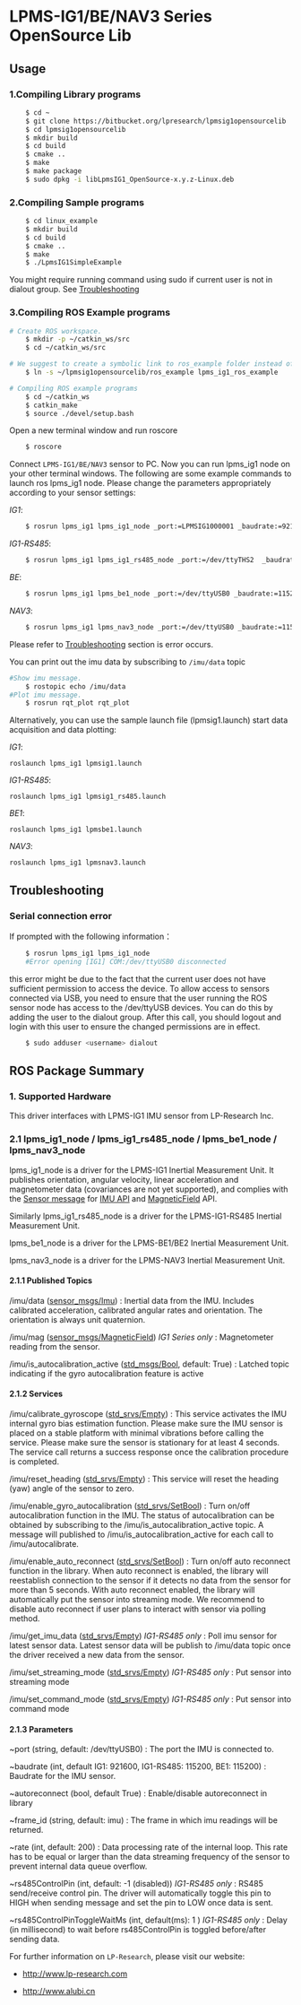 # LPMS-IG1/BE/NAV3 Series OpenSource Lib


## Usage
### 1.Compiling Library programs
```bash
    $ cd ~
    $ git clone https://bitbucket.org/lpresearch/lpmsig1opensourcelib
    $ cd lpmsig1opensourcelib
    $ mkdir build
    $ cd build
    $ cmake ..
    $ make
    $ make package
    $ sudo dpkg -i libLpmsIG1_OpenSource-x.y.z-Linux.deb
```

### 2.Compiling Sample programs
```bash
    $ cd linux_example
    $ mkdir build
    $ cd build
    $ cmake ..
    $ make
    $ ./LpmsIG1SimpleExample
```
You might require running command using sudo if current user is not in dialout group. See [Troubleshooting](#troubleshooting) 

### 3.Compiling ROS Example programs
```bash
# Create ROS workspace.
    $ mkdir -p ~/catkin_ws/src
    $ cd ~/catkin_ws/src

# We suggest to create a symbolic link to ros_example folder instead of copying
    $ ln -s ~/lpmsig1opensourcelib/ros_example lpms_ig1_ros_example

# Compiling ROS example programs
    $ cd ~/catkin_ws
    $ catkin_make
    $ source ./devel/setup.bash
```

Open a new terminal window and run roscore
```bash
    $ roscore
```
Connect `LPMS-IG1/BE/NAV3` sensor to PC.
Now you can run lpms_ig1 node on your other terminal windows.
The following are some example commands to launch ros lpms_ig1 node. Please change the parameters appropriately according to your sensor settings:

*IG1*:
```bash
    $ rosrun lpms_ig1 lpms_ig1_node _port:=LPMSIG1000001 _baudrate:=921600
```

*IG1-RS485*:
```bash
    $ rosrun lpms_ig1 lpms_ig1_rs485_node _port:=/dev/ttyTHS2  _baudrate:=115200 _rs485ControlPin:=388 _rs485ControlPinToggleWaitMs:=2

```

*BE*:
```bash
    $ rosrun lpms_ig1 lpms_be1_node _port:=/dev/ttyUSB0 _baudrate:=115200
```
 
*NAV3*:
```bash
    $ rosrun lpms_ig1 lpms_nav3_node _port:=/dev/ttyUSB0 _baudrate:=115200
```

Please refer to [Troubleshooting](#troubleshooting) section is error occurs.

You can print out the imu data by subscribing to `/imu/data` topic
```bash
#Show imu message.
    $ rostopic echo /imu/data
#Plot imu message.
    $ rosrun rqt_plot rqt_plot
```

Alternatively, you can use the sample launch file (lpmsig1.launch) start data acquisition and data plotting:

*IG1*:
```
roslaunch lpms_ig1 lpmsig1.launch
```

*IG1-RS485*:
```
roslaunch lpms_ig1 lpmsig1_rs485.launch
```

*BE1*:
```
roslaunch lpms_ig1 lpmsbe1.launch
```

*NAV3*:
```
roslaunch lpms_ig1 lpmsnav3.launch
```

## Troubleshooting

### Serial connection error
If prompted with the following information：
```bash
    $ rosrun lpms_ig1 lpms_ig1_node
    #Error opening [IG1] COM:/dev/ttyUSB0 disconnected
```
this error might be due to the fact that the current user does not have sufficient permission to access the device. 
To allow access to sensors connected via USB, you need to ensure that the user running the ROS sensor node has access to the /dev/ttyUSB devices. You can do this by adding the user to the dialout group. After this call, you should logout and login with this user to ensure the changed permissions are in effect.

```bash
    $ sudo adduser <username> dialout
```



## ROS Package Summary

### 1. Supported Hardware
This driver interfaces with LPMS-IG1 IMU sensor from LP-Research Inc.


### 2.1 lpms_ig1_node / lpms_ig1_rs485_node  / lpms_be1_node / lpms_nav3_node
lpms_ig1_node is a driver for the LPMS-IG1 Inertial Measurement Unit. It publishes orientation, angular velocity, linear acceleration and magnetometer data (covariances are not yet supported), and complies with the [Sensor message](https://wiki.ros.org/sensor_msgs) for [IMU API](http://docs.ros.org/api/sensor_msgs/html/msg/Imu.html) and [MagneticField](http://docs.ros.org/melodic/api/sensor_msgs/html/msg/MagneticField.html) API.

Similarly lpms_ig1_rs485_node is a driver for the LPMS-IG1-RS485 Inertial Measurement Unit.

lpms_be1_node is a driver for the LPMS-BE1/BE2 Inertial Measurement Unit.

lpms_nav3_node is a driver for the LPMS-NAV3 Inertial Measurement Unit.

#### 2.1.1 Published Topics
/imu/data ([sensor_msgs/Imu](http://docs.ros.org/api/sensor_msgs/html/msg/Imu.html)) 
:   Inertial data from the IMU. Includes calibrated acceleration, calibrated angular rates and orientation. The orientation is always unit quaternion. 

/imu/mag ([sensor_msgs/MagneticField](http://docs.ros.org/melodic/api/sensor_msgs/html/msg/MagneticField.html)) *IG1 Series only*
:   Magnetometer reading from the sensor.

/imu/is_autocalibration_active ([std_msgs/Bool](http://docs.ros.org/api/std_msgs/html/msg/Bool.html), default: True)
:   Latched topic indicating if the gyro autocalibration feature is active

#### 2.1.2 Services
/imu/calibrate_gyroscope ([std_srvs/Empty](http://docs.ros.org/api/std_srvs/html/srv/Empty.html)) 
:   This service activates the IMU internal gyro bias estimation function. Please make sure the IMU sensor is placed on a stable platform with minimal vibrations before calling the service. Please make sure the sensor is stationary for at least 4 seconds. The service call returns a success response once the calibration procedure is completed.

/imu/reset_heading ([std_srvs/Empty](http://docs.ros.org/api/std_srvs/html/srv/Empty.html)) 
:   This service will reset the heading (yaw) angle of the sensor to zero. 

/imu/enable_gyro_autocalibration ([std_srvs/SetBool](http://docs.ros.org/melodic/api/std_srvs/html/srv/SetBool.html))
:   Turn on/off autocalibration function in the IMU. The status of autocalibration can be obtained by subscribing to the /imu/is_autocalibration_active topic. A message will published to /imu/is_autocalibration_active for each call to /imu/autocalibrate. 

/imu/enable_auto_reconnect ([std_srvs/SetBool](http://docs.ros.org/melodic/api/std_srvs/html/srv/SetBool.html))
:   Turn on/off auto reconnect function in the library. When auto reconnect is enabled, the library will reestablish connection to the sensor if it detects no data from the sensor for more than 5 seconds. With auto reconnect enabled, the library will automatically put the sensor into streaming mode. We recommend to disable auto reconnect if user plans to interact with sensor via polling method.

/imu/get_imu_data ([std_srvs/Empty](http://docs.ros.org/api/std_srvs/html/srv/Empty.html)) *IG1-RS485 only*
:   Poll imu sensor for latest sensor data. Latest sensor data will be publish to /imu/data topic once the driver received a new data from the sensor.

/imu/set_streaming_mode ([std_srvs/Empty](http://docs.ros.org/api/std_srvs/html/srv/Empty.html)) *IG1-RS485 only*
:   Put sensor into streaming mode

/imu/set_command_mode ([std_srvs/Empty](http://docs.ros.org/api/std_srvs/html/srv/Empty.html)) *IG1-RS485 only*
:   Put sensor into command mode

#### 2.1.3 Parameters

~port (string, default: /dev/ttyUSB0) 
:   The port the IMU is connected to.

~baudrate (int, default IG1: 921600, IG1-RS485: 115200, BE1: 115200)
:   Baudrate for the IMU sensor.

~autoreconnect (bool, default True)
:   Enable/disable autoreconnect in library

~frame_id (string, default: imu) 
:   The frame in which imu readings will be returned.

~rate (int, default: 200) 
:   Data processing rate of the internal loop. This rate has to be equal or larger than the data streaming frequency of the sensor to prevent internal data queue overflow.

~rs485ControlPin (int, default: -1 (disabled)) *IG1-RS485 only* 
:   RS485 send/receive control pin. The driver will automatically toggle this pin to HIGH when sending message and set the pin to LOW once data is sent.

~rs485ControlPinToggleWaitMs (int, default(ms): 1 ) *IG1-RS485 only* 
:   Delay (in millisecond) to wait before rs485ControlPin is toggled before/after sending data. 

For further information on `LP-Research`, please visit our website:

* http://www.lp-research.com

* http://www.alubi.cn

